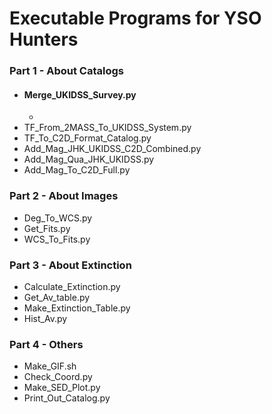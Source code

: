# Executable Programs for YSO Hunters

### Part 1 - About Catalogs
- #### Merge_UKIDSS_Survey.py
  -
- TF_From_2MASS_To_UKIDSS_System.py
- TF_To_C2D_Format_Catalog.py
- Add_Mag_JHK_UKIDSS_C2D_Combined.py
- Add_Mag_Qua_JHK_UKIDSS.py
- Add_Mag_To_C2D_Full.py

### Part 2 - About Images
- Deg_To_WCS.py
- Get_Fits.py
- WCS_To_Fits.py

### Part 3 - About Extinction
- Calculate_Extinction.py
- Get_Av_table.py
- Make_Extinction_Table.py
- Hist_Av.py

### Part 4 - Others
- Make_GIF.sh
- Check_Coord.py
- Make_SED_Plot.py
- Print_Out_Catalog.py
